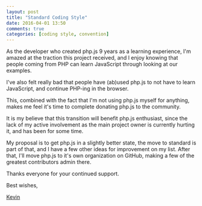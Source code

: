 ```yaml
---
layout: post
title: "Standard Coding Style"
date: 2016-04-01 13:50
comments: true
categories: [coding style, convention]
---
```


As the developer who created php.js 9 years as a learning experience, I'm amazed at the traction this project received, and I enjoy knowing that people coming from PHP can learn JavaScript through looking at our examples.

I've also felt really bad that people have (ab)used php.js to not have to learn JavaScript, and continue PHP-ing in the browser.

This, combined with the fact that I'm not using php.js myself for anything, makes me feel it's time to complete donating php.js to the community.

It is my believe that this transition will benefit php.js enthusiast, since the lack of my active involvement as the main project owner is currently hurting it, and has been for some time.

My proposal is to get php.js in a slightly better state, the move to standard is part of that, and I have a few other ideas for improvement on my list. After that, I'll move php.js to it's own organization on GitHub, making a few of the greatest contributors admin there.


Thanks everyone for your continued support. 

Best wishes,

[Kevin](http://twitter.com/kvz)
